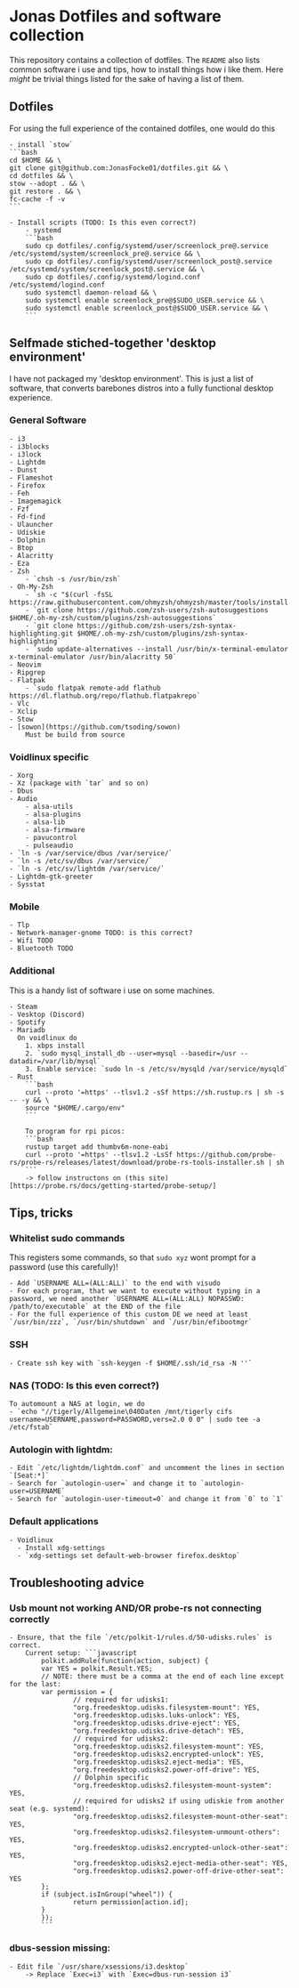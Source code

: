 # Jonas Dotfiles and software collection

This repository contains a collection of dotfiles.
The `README` also lists common software i use and tips, how to install things how i like them.
Here _might_ be trivial things listed for the sake of having a list of them.

## Dotfiles

For using the full experience of the contained dotfiles, one would do this

    - install `stow`
    ```bash
    cd $HOME && \
    git clone git@github.com:JonasFocke01/dotfiles.git && \
    cd dotfiles && \
    stow --adopt . && \
    git restore . && \
    fc-cache -f -v
    ```

    - Install scripts (TODO: Is this even correct?)
        - systemd
        ```bash
        sudo cp dotfiles/.config/systemd/user/screenlock_pre@.service /etc/systemd/system/screenlock_pre@.service && \
        sudo cp dotfiles/.config/systemd/user/screenlock_post@.service /etc/systemd/system/screenlock_post@.service && \
        sudo cp dotfiles/.config/systemd/logind.conf /etc/systemd/logind.conf
        sudo systemctl daemon-reload && \
        sudo systemctl enable screenlock_pre@$SUDO_USER.service && \
        sudo systemctl enable screenlock_post@$SUDO_USER.service && \
        ```

## Selfmade stiched-together 'desktop environment'

I have not packaged my 'desktop environment'. This is just a list of software, that converts barebones distros into a fully functional desktop experience.

### General Software

    - i3
    - i3blocks
    - i3lock
    - Lightdm
    - Dunst
    - Flameshot
    - Firefox
    - Feh
    - Imagemagick
    - Fzf
    - Fd-find
    - Ulauncher
    - Udiskie
    - Dolphin
    - Btop
    - Alacritty
    - Eza
    - Zsh
        - `chsh -s /usr/bin/zsh`
    - Oh-My-Zsh
        - `sh -c "$(curl -fsSL https://raw.githubusercontent.com/ohmyzsh/ohmyzsh/master/tools/install.sh)"`
        - `git clone https://github.com/zsh-users/zsh-autosuggestions $HOME/.oh-my-zsh/custom/plugins/zsh-autosuggestions`
        - `git clone https://github.com/zsh-users/zsh-syntax-highlighting.git $HOME/.oh-my-zsh/custom/plugins/zsh-syntax-highlighting`
        - `sudo update-alternatives --install /usr/bin/x-terminal-emulator x-terminal-emulator /usr/bin/alacritty 50`
    - Neovim
    - Ripgrep
    - Flatpak
        - `sudo flatpak remote-add flathub https://dl.flathub.org/repo/flathub.flatpakrepo`
    - Vlc
    - Xclip
    - Stow
    - [sowon](https://github.com/tsoding/sowon)
        Must be build from source

### Voidlinux specific

    - Xorg
    - Xz (package with `tar` and so on)
    - Dbus
    - Audio
        - alsa-utils
        - alsa-plugins
        - alsa-lib
        - alsa-firmware
        - pavucontrol
        - pulseaudio
    - `ln -s /var/service/dbus /var/service/`
    - `ln -s /etc/sv/dbus /var/service/`
    - `ln -s /etc/sv/lightdm /var/service/`
    - Lightdm-gtk-greeter
    - Sysstat

### Mobile

    - Tlp
    - Network-manager-gnome TODO: is this correct?
    - Wifi TODO
    - Bluetooth TODO

### Additional

This is a handy list of software i use on some machines.

    - Steam
    - Vesktop (Discord)
    - Spotify
    - Mariadb
      On voidlinux do
        1. xbps install
        2. `sudo mysql_install_db --user=mysql --basedir=/usr --datadir=/var/lib/mysql`
        3. Enable service: `sudo ln -s /etc/sv/mysqld /var/service/mysqld`
    - Rust
        ```bash
        curl --proto '=https' --tlsv1.2 -sSf https://sh.rustup.rs | sh -s -- -y && \
        source "$HOME/.cargo/env"
        ```

        To program for rpi picos:
        ```bash
        rustup target add thumbv6m-none-eabi
        curl --proto '=https' --tlsv1.2 -LsSf https://github.com/probe-rs/probe-rs/releases/latest/download/probe-rs-tools-installer.sh | sh
        ```
        -> follow instructons on (this site)[https://probe.rs/docs/getting-started/probe-setup/]

## Tips, tricks

### Whitelist sudo commands

This registers some commands, so that `sudo xyz` wont prompt for a password (use this carefully)!

    - Add `USERNAME ALL=(ALL:ALL)` to the end with visudo
    - For each program, that we want to execute without typing in a password, we need another `USERNAME ALL=(ALL:ALL) NOPASSWD: /path/to/executable` at the END of the file
  	- For the full experience of this custom DE we need at least `/usr/bin/zzz`, `/usr/bin/shutdown` and `/usr/bin/efibootmgr`

### SSH

    - Create ssh key with `ssh-keygen -f $HOME/.ssh/id_rsa -N ''`

### NAS (TODO: Is this even correct?)

    To automount a NAS at login, we do
    - `echo "//tigerly/Allgemeine\040Daten /mnt/tigerly cifs username=USERNAME,password=PASSWORD,vers=2.0 0 0" | sudo tee -a /etc/fstab`

### Autologin with lightdm:

    - Edit `/etc/lightdm/lightdm.conf` and uncomment the lines in section `[Seat:*]`
    - Search for `autologin-user=` and change it to `autologin-user=USERNAME`
    - Search for `autologin-user-timeout=0` and change it from `0` to `1`

### Default applications

    - Voidlinux
      - Install xdg-settings
      - `xdg-settings set default-web-browser firefox.desktop`

## Troubleshooting advice

### Usb mount not working AND/OR probe-rs not connecting correctly

    - Ensure, that the file `/etc/polkit-1/rules.d/50-udisks.rules` is correct.
        Current setup: ```javascript
            polkit.addRule(function(action, subject) {
            var YES = polkit.Result.YES;
            // NOTE: there must be a comma at the end of each line except for the last:
            var permission = {
                    // required for udisks1:
                    "org.freedesktop.udisks.filesystem-mount": YES,
                    "org.freedesktop.udisks.luks-unlock": YES,
                    "org.freedesktop.udisks.drive-eject": YES,
                    "org.freedesktop.udisks.drive-detach": YES,
                    // required for udisks2:
                    "org.freedesktop.udisks2.filesystem-mount": YES,
                    "org.freedesktop.udisks2.encrypted-unlock": YES,
                    "org.freedesktop.udisks2.eject-media": YES,
                    "org.freedesktop.udisks2.power-off-drive": YES,
                    // Dolphin specific
                    "org.freedesktop.udisks2.filesystem-mount-system": YES,
                    // required for udisks2 if using udiskie from another seat (e.g. systemd):
                    "org.freedesktop.udisks2.filesystem-mount-other-seat": YES,
                    "org.freedesktop.udisks2.filesystem-unmount-others": YES,
                    "org.freedesktop.udisks2.encrypted-unlock-other-seat": YES,
                    "org.freedesktop.udisks2.eject-media-other-seat": YES,
                    "org.freedesktop.udisks2.power-off-drive-other-seat": YES
            };
            if (subject.isInGroup("wheel")) {
                    return permission[action.id];
            }
            });
            ```

### dbus-session missing:

    - Edit file `/usr/share/xsessions/i3.desktop`
        -> Replace `Exec=i3` with `Exec=dbus-run-session i3`
